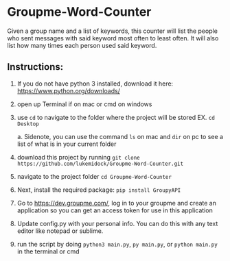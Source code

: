 # Groupme-Word-Counter
Given a group name and a list of keywords, this counter will list the people who sent messages with said keyword most often to least often. It will also list how many times each person used said keyword.

## Instructions:

1. If you do not have python 3 installed, download it here: https://www.python.org/downloads/

2. open up Terminal if on mac or cmd on windows

3. use `cd` to navigate to the folder where the project will be stored
    EX. `cd Desktop`

    a. Sidenote, you can use the command `ls` on mac and `dir` on pc to see a list of what is in your current folder

4. download this project by running `git clone https://github.com/lukemidock/Groupme-Word-Counter.git`

5. navigate to the project folder `cd Groupme-Word-Counter`

6. Next, install the required package: `pip install GroupyAPI`

7. Go to https://dev.groupme.com/, log in to your groupme and create an application so you can get an access token for use in this application

8. Update config.py with your personal info. You can do this with any text editor like notepad or sublime.

9. run the script by doing `python3 main.py`, `py main.py`, or `python main.py` in the terminal or cmd
